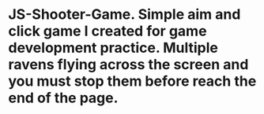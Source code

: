 # JS-Shooter-Game. Simple aim and click game I created for game development practice. Multiple ravens flying across the screen and you must stop them before reach the end of the page.  
